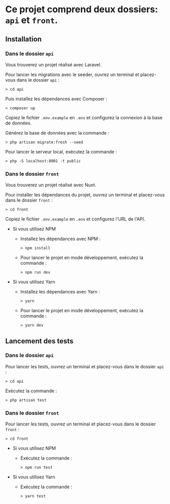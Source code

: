 # Ce projet comprend deux dossiers: `api` et `front`.

## Installation

### Dans le dossier `api`
Vous trouverez un projet réalisé avec Laravel.

Pour lancer les migrations avec le seeder, ouvrez un terminal et placez-vous dans le dossier `api` :

`> cd api`

Puis installez les dépendances avec Composer :

`> composer up`

Copiez le fichier `.env.example` en `.env` et configurez la connexion à la base de données.

Générez la base de données avec la commande :

`> php artisan migrate:fresh --seed`

Pour lancer le serveur local, exécutez la commande :

`> php -S localhost:8001 -t public`

### Dans le dossier `front`
Vous trouverez un projet réalisé avec Nuxt.

Pour installer les dépendances du projet, ouvrez un terminal et placez-vous dans le dossier `front` :

`> cd front`

Copiez le fichier `.env.example` en `.env` et configurez l'URL de l'API.

- Si vous utilisez NPM

    - Installez les dépendances avec NPM :

      `> npm install`

    - Pour lancer le projet en mode développement, exécutez la commande :

      `> npm run dev`

- Si vous utilisez Yarn

    - Installez les dépendances avec Yarn :

      `> yarn`

    - Pour lancer le projet en mode développement, exécutez la commande :

      `> yarn dev`

## Lancement des tests

### Dans le dossier `api`

Pour lancer les tests, ouvrez un terminal et placez-vous dans le dossier `api` :

`> cd api`

Exécutez la commande :

`> php artisan test`

### Dans le dossier `front`

Pour lancer les tests, ouvrez un terminal et placez-vous dans le dossier `front` :

`> cd front`

- Si vous utilisez NPM

    - Exécutez la commande :

      `> npm run test`

- Si vous utilisez Yarn
  
    - Exécutez la commande :

        `> yarn test`

